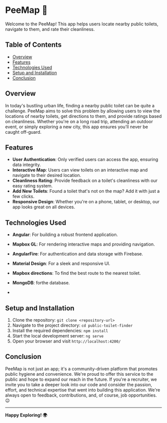 # PeeMap 🚽

Welcome to the PeeMap! This app helps users locate nearby public toilets, navigate to them, and rate their cleanliness.

## Table of Contents

- [Overview](#overview)
- [Features](#features)
- [Technologies Used](#technologies-used)
- [Setup and Installation](#setup-and-installation)
- [Conclusion](#conclusion)

## Overview

In today's bustling urban life, finding a nearby public toilet can be quite a challenge. PeeMap aims to solve this problem by allowing users to view the locations of nearby toilets, get directions to them, and provide ratings based on cleanliness. Whether you're on a long road trip, attending an outdoor event, or simply exploring a new city, this app ensures you'll never be caught off-guard.

## Features

- **User Authentication**: Only verified users can access the app, ensuring data integrity.
- **Interactive Map**: Users can view toilets on an interactive map and navigate to their desired location.
- **Cleanliness Rating**: Provide feedback on a toilet's cleanliness with our easy rating system.
- **Add New Toilets**: Found a toilet that's not on the map? Add it with just a few clicks.
- **Responsive Design**: Whether you're on a phone, tablet, or desktop, our app looks great on all devices.

## Technologies Used

- **Angular**: For building a robust frontend application.
- **Mapbox GL**: For rendering interactive maps and providing navigation.
- **AngularFire**: For authentication and data storage with Firebase.
- **Material Design**: For a sleek and responsive UI.
- **Mapbox directions**: To find the best route to the nearest toilet.
- **MongoDB**: forthe database.

- 

## Setup and Installation

1. Clone the repository: `git clone <repository-url>`
2. Navigate to the project directory: `cd public-toilet-finder`
3. Install the required dependencies: `npm install`
4. Start the local development server: `ng serve`
5. Open your browser and visit `http://localhost:4200/`

## Conclusion

PeeMap is not just an app; it's a community-driven platform that promotes public hygiene and convenience. We're proud to offer this service to the public and hope to expand our reach in the future. If you're a recruiter, we invite you to take a deeper look into our code and consider the passion, effort, and technical expertise that went into building this application. We're always open to feedback, contributions, and, of course, job opportunities. 😉

---

**Happy Exploring! 🌍**

